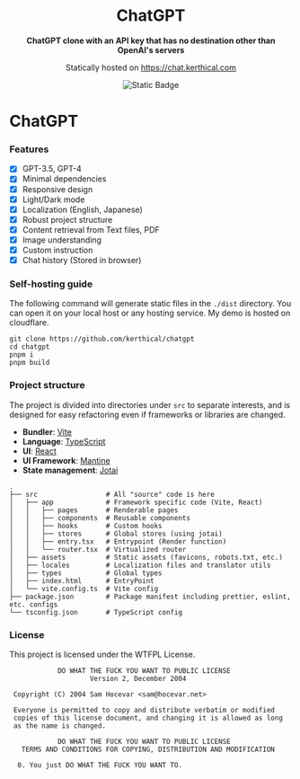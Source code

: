 <div align="center">
    <h1>ChatGPT</h1>
    <p><b>ChatGPT clone with an API key that has no destination other than OpenAI's servers</b></p>
    <p>Statically hosted on <a href="https://chat.kerthical.com">https://chat.kerthical.com</a></p>
</div>

<p align="center">
    <img alt="Static Badge" src="https://img.shields.io/badge/LICENSE-WTFPL-orange?style=for-the-badge">
</p>

# ChatGPT

### Features

- [x] GPT-3.5, GPT-4
- [x] Minimal dependencies
- [x] Responsive design
- [x] Light/Dark mode
- [x] Localization (English, Japanese)
- [x] Robust project structure
- [x] Content retrieval from Text files, PDF
- [x] Image understanding
- [x] Custom instruction
- [x] Chat history (Stored in browser)

### Self-hosting guide

The following command will generate static files in the `./dist` directory. You can open it on your local host or any
hosting service. My demo is hosted on cloudflare.

```
git clone https://github.com/kerthical/chatgpt
cd chatgpt
pnpm i
pnpm build
```

### Project structure

The project is divided into directories under `src` to separate interests, and is designed for easy refactoring even if
frameworks or libraries are changed.

- **Bundler**: [Vite](https://vitejs.dev/)
- **Language**: [TypeScript](https://www.typescriptlang.org/)
- **UI**: [React](https://reactjs.org/)
- **UI Framework**: [Mantine](https://mantine.dev/)
- **State management**: [Jotai](https://jotai.org/)

```
.
├── src                 # All "source" code is here
│   ├── app             # Framework specific code (Vite, React)
│   │   ├── pages       # Renderable pages
│   │   ├── components  # Reusable components
│   │   ├── hooks       # Custom hooks
│   │   ├── stores      # Global stores (using jotai)
│   │   ├── entry.tsx   # Entrypoint (Render function)
│   │   └── router.tsx  # Virtualized router
│   ├── assets          # Static assets (favicons, robots.txt, etc.)
│   ├── locales         # Localization files and translator utils
│   ├── types           # Global types
│   ├── index.html      # EntryPoint
│   └── vite.config.ts  # Vite config
├── package.json        # Package manifest including prettier, eslint, etc. configs
└── tsconfig.json       # TypeScript config
```

### License

This project is licensed under the WTFPL License.

```
            DO WHAT THE FUCK YOU WANT TO PUBLIC LICENSE
                    Version 2, December 2004

 Copyright (C) 2004 Sam Hocevar <sam@hocevar.net>

 Everyone is permitted to copy and distribute verbatim or modified
 copies of this license document, and changing it is allowed as long
 as the name is changed.

            DO WHAT THE FUCK YOU WANT TO PUBLIC LICENSE
   TERMS AND CONDITIONS FOR COPYING, DISTRIBUTION AND MODIFICATION

  0. You just DO WHAT THE FUCK YOU WANT TO.
```
